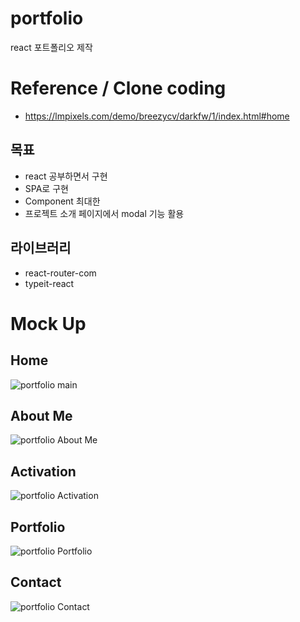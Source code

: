 # portfolio
react 포트폴리오 제작

# Reference / Clone coding
* https://lmpixels.com/demo/breezycv/darkfw/1/index.html#home

## 목표
* react 공부하면서 구현
* SPA로 구현
* Component 최대한 
* 프로젝트 소개 페이지에서 modal 기능 활용

## 라이브러리
* react-router-com
* typeit-react

# Mock Up
## Home
![portfolio  main](https://user-images.githubusercontent.com/71891870/208224255-7f8cd3ad-26ec-45e7-a460-c11744f860eb.png)

## About Me
![portfolio  About Me](https://user-images.githubusercontent.com/71891870/208224261-09930dc7-f2cb-4622-8b54-d158f4f58f34.png)

## Activation
![portfolio  Activation](https://user-images.githubusercontent.com/71891870/208224281-bebc3314-6876-4af3-833a-fb59ab953f7a.png)

## Portfolio
![portfolio  Portfolio](https://user-images.githubusercontent.com/71891870/208224289-560eb087-26fe-462e-ad91-20c3a79a100f.png)

## Contact
![portfolio  Contact](https://user-images.githubusercontent.com/71891870/208224295-16117d76-b98a-4ba2-aaaf-9f74cd6d889b.png)
